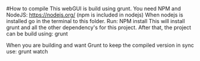 #How to compile
This webGUI is build using grunt.
You need NPM and NodeJS: https://nodejs.org/ (npm is included in nodejs)
When nodejs is installed go in the terminal to this folder.
Run:
NPM install
This will install grunt and all the other dependency's for this project.
After that, the project can be build using:
grunt

When you are building and want Grunt to keep the compiled version in sync use:
grunt watch